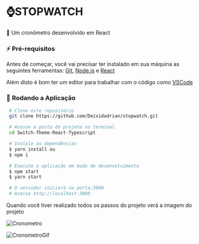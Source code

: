# ⌚STOPWATCH

🚀 Um cronômetro desenvolvido em React

### ⚡ **Pré-requisitos**

Antes de começar, você vai precisar ter instalado em sua máquina as seguintes ferramentas: [Git](https://git-scm.com/), [Node.js](https://nodejs.org/pt-br/) e [React](https://reactjs.org/)

Além disto é bom ter um editor para trabalhar com o código como [VSCode](https://code.visualstudio.com/)

### 🔵 **Rodando a Aplicação**

```bash
 # Clone este repositório
 git clone https://github.com/Deividadrian/stopwatch.git

 # Acesse a pasta do projeto no terminal
 cd Switch-Theme-React-Typescript

 # Instale as dependências
 $ yarn install ou
 $ npm i

 # Execute a aplicação em modo de desenvolvimento
 $ npm start
 $ yarn start

 # O servidor iniciará na porta:3000
 # Acesse http://localhost:3000
```

<p> Quando você tiver realizado todos os passos do projeto verá a imagem do projeto </p>

![Cronometro](https://user-images.githubusercontent.com/73372786/174692517-885a9f70-dec1-459a-b5a5-11aface49727.png)

![CronometroGif](https://user-images.githubusercontent.com/73372786/174712255-76308d81-de4b-4413-b1d3-033b1a3a26d3.gif)

